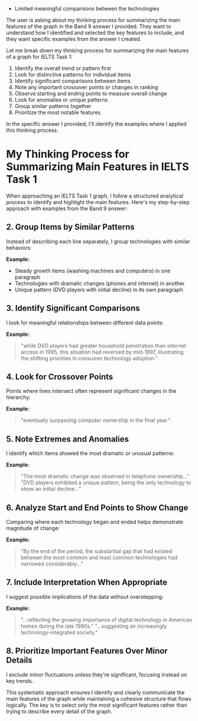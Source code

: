 - Limited meaningful comparisons between the technologies
<think>
The user is asking about my thinking process for summarizing the main features of the graph in the Band 9 answer I provided. They want to understand how I identified and selected the key features to include, and they want specific examples from the answer I created.

Let me break down my thinking process for summarizing the main features of a graph for IELTS Task 1:

1. Identify the overall trend or pattern first
2. Look for distinctive patterns for individual items
3. Identify significant comparisons between items
4. Note any important crossover points or changes in ranking
5. Observe starting and ending points to measure overall change
6. Look for anomalies or unique patterns
7. Group similar patterns together
8. Prioritize the most notable features

In the specific answer I provided, I'll identify the examples where I applied this thinking process.
</think>

# My Thinking Process for Summarizing Main Features in IELTS Task 1

When approaching an IELTS Task 1 graph, I follow a structured analytical process to identify and highlight the main features. Here's my step-by-step approach with examples from the Band 9 answer:

## 2. Group Items by Similar Patterns

Instead of describing each line separately, I group technologies with similar behaviors:

**Example:**
- Steady growth items (washing machines and computers) in one paragraph
- Technologies with dramatic changes (phones and internet) in another
- Unique pattern (DVD players with initial decline) in its own paragraph

## 3. Identify Significant Comparisons

I look for meaningful relationships between different data points:

**Example:**
> "while DVD players had greater household penetration than internet access in 1995, this situation had reversed by mid-1997, illustrating the shifting priorities in consumer technology adoption."

## 4. Look for Crossover Points

Points where lines intersect often represent significant changes in the hierarchy:

**Example:**
> "eventually surpassing computer ownership in the final year."

## 5. Note Extremes and Anomalies

I identify which items showed the most dramatic or unusual patterns:

**Example:**
> "The most dramatic change was observed in telephone ownership..."
> "DVD players exhibited a unique pattern, being the only technology to show an initial decline..."

## 6. Analyze Start and End Points to Show Change

Comparing where each technology began and ended helps demonstrate magnitude of change:

**Example:**
> "By the end of the period, the substantial gap that had existed between the most common and least common technologies had narrowed considerably..."

## 7. Include Interpretation When Appropriate

I suggest possible implications of the data without overstepping:

**Example:**
> "...reflecting the growing importance of digital technology in American homes during the late 1990s."
> "...suggesting an increasingly technology-integrated society."

## 8. Prioritize Important Features Over Minor Details

I exclude minor fluctuations unless they're significant, focusing instead on key trends.

This systematic approach ensures I identify and clearly communicate the main features of the graph while maintaining a cohesive structure that flows logically. The key is to select only the most significant features rather than trying to describe every detail of the graph.
